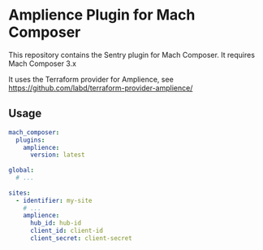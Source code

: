 # Amplience Plugin for Mach Composer 

This repository contains the Sentry plugin for Mach Composer. It requires Mach Composer 3.x

It uses the Terraform provider for Amplience, see https://github.com/labd/terraform-provider-amplience/

## Usage

```yaml
mach_composer:
  plugins:
    amplience:
      version: latest
      
global:
  # ...
  
sites:
  - identifier: my-site
    # ...
    amplience:
      hub_id: hub-id
      client_id: client-id
      client_secret: client-secret
```
